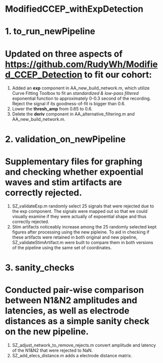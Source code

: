 # ModifiedCCEP_withExpDetection

# 1. to_run_newPipeline
# Updated on three aspects of https://github.com/RudyWh/Modified_CCEP_Detection to fit our cohort:
1. Added an **exp** component in AA_new_build_network.m, which utilize Curve Fitting Toolbox to fit an *standardized & low-pass filtered* exponential function to approximately 0-0.3 second of the recording. Reject the signal if its goodness-of-fit is bigger than 0.6. 
2. Lower the **thresh_amp** from 0.65 to 0.6.
3. Delete the **deriv** component in AA_alternative_filtering.m and AA_new_build_network.m.

# 2. validation_on_newPipeline
# Supplementary files for graphing and checking whether expoential waves and stim artifacts are correctly rejected. 
1. SZ_validateExp.m randomly select 25 signals that were rejected due to the exp component. The signals were mapped out so that we could visually examine if they were actually of expoential shape and thus correctly rejected. 
2. Stim artifacts noticeably increase among the 25 randomly selected kept figures after processing using the new pipleine. To aid in checking if these artifacts were retained in both original and new pipeline, SZ_validateStimArtifact.m were built to compare them in both versions of the pipeline using the same set of coordinates. 

# 3. sanity_checks
# Conducted pair-wise comparison between N1&N2 amplitudes and latencies, as well as electrode distances as a simple sanity check on the new pipeline. 
1. SZ_adjust_network_to_remove_rejects.m convert amplitude and latency of the N1&N2 that were rejected to NaN.
2. SZ_add_elecs_distance.m adds a electrode distance matrix. 
